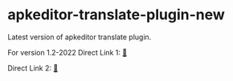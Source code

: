# apkeditor-translate-plugin-new
Latest version of apkeditor translate plugin.

For version 1.2-2022
Direct Link 1: [🔽](https://apkadmin.com/2e1tookb3wvh/Translate_Plugin_1.2___40_ru.maximoff.apkeditor.translate__41_.apk.html)

Direct Link 2: [🔽](https://github.com/A2A410/apkeditor-translate-plugin-new/releases/tag/Version1.3-2022)

